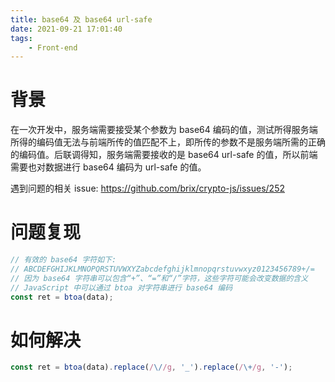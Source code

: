 ```yaml
---
title: base64 及 base64 url-safe
date: 2021-09-21 17:01:40
tags:
    - Front-end
---
```


# 背景

在一次开发中，服务端需要接受某个参数为 base64 编码的值，测试所得服务端所得的编码值无法与前端所传的值匹配不上，即所传的参数不是服务端所需的正确的编码值。后联调得知，服务端需要接收的是 base64 url-safe 的值，所以前端需要也对数据进行 base64 编码为 url-safe 的值。

遇到问题的相关 issue: https://github.com/brix/crypto-js/issues/252

# 问题复现

```js
// 有效的 base64 字符如下: 
// ABCDEFGHIJKLMNOPQRSTUVWXYZabcdefghijklmnopqrstuvwxyz0123456789+/=
// 因为 base64 字符串可以包含“+”、“=”和“/”字符，这些字符可能会改变数据的含义
// JavaScript 中可以通过 btoa 对字符串进行 base64 编码
const ret = btoa(data);
```

# 如何解决

```js
const ret = btoa(data).replace(/\//g, '_').replace(/\+/g, '-');
```

